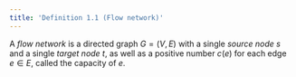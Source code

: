 ```yaml
---
title: 'Definition 1.1 (Flow network)'
---
```


A _flow network_ is a directed graph $G=(V,E)$ with a single _source
node_ $s$ and a single _target node_ $t$, as well as a positive number
$c(e)$ for each edge $e\in E$, called the capacity of $e$.
